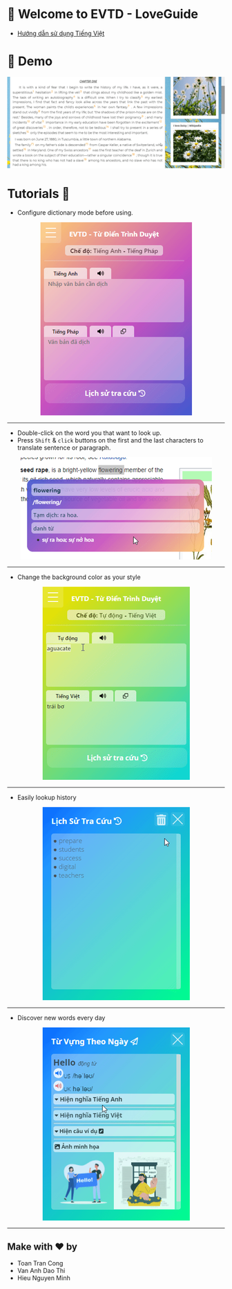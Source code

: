 # 👋 Welcome to EVTD - LoveGuide
* [Hướng dẫn sử dụng Tiếng Việt](./Help.md)
# 🚀 Demo
![demo_en](./demo.gif)

# Tutorials 🎈
* Configure dictionary mode before using.
<p align="center">
  <img  src="./feature2.gif">
</p>

---
* Double-click on the word you that want to look up.
* Press ```Shift``` & ```click``` buttons on the first and the last characters to translate  sentence or paragraph.

<p align="center">
  <img src="./feature1.gif">
</p>

---
* Change the background color as your style
<p align="center">
  <img src="./color.gif">
</p>

---
* Easily lookup history
<p align="center">
  <img src="./history.gif">
</p>

---
* Discover new words every day
<p align="center">
  <img src="./daily.gif">
</p>

---
## Make with ❤ by
* Toan Tran Cong
* Van Anh Dao Thi 
* Hieu Nguyen Minh
